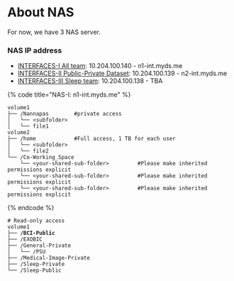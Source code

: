 # About NAS

For now, we have 3 NAS server.

### NAS IP address

* [INTERFACES-I All team](https://n1-int.myds.me): 10.204.100.140 - n1-int.myds.me
* [INTERFACES-II Public-Private Dataset](https://n2-int.myds.me): 10.204.100.139 - n2-int.myds.me
* [INTERFACES-III Sleep team](https://n3-int.myds.me): 10.204.100.138 - TBA

{% code title="NAS-I: n1-int.myds.me" %}
```markup
volume1
├── /Nannapas        #private access
│   └── <subfolder>
│   └── file1
volume2
├── /home            #Full access, 1 TB for each user
│   └── <subfolder>
│   └── file2
└── /Co-Working_Space
    └── <your-shared-sub-folder>         #Please make inherited permissions explicit
    └── <your-shared-sub-folder>         #Please make inherited permissions explicit
    └── <your-shared-sub-folder>         #Please make inherited permissions explicit
```
{% endcode %}

<pre class="language-markup" data-title="NAS-II: n2-int.myds.me"><code class="lang-markup"># Read-only access
volume1
<strong>├── /BCI-Public
</strong>├── /EXOBIC
├── /General-Private
│   └── /PSU
├── /Medical-Image-Private
├── /Sleep-Private
└── /Sleep-Public</code></pre>

